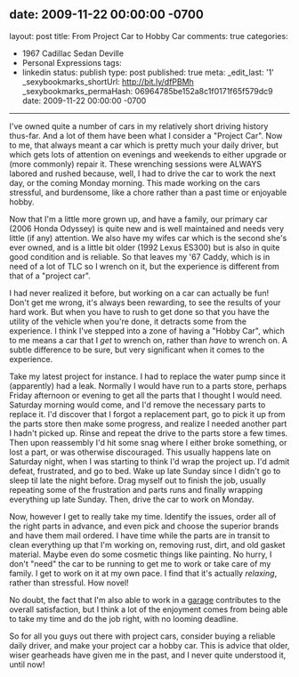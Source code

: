 date: 2009-11-22 00:00:00 -0700
---
layout: post
title: From Project Car to Hobby Car
comments: true
categories:
- 1967 Cadillac Sedan Deville
- Personal Expressions
tags:
- linkedin
status: publish
type: post
published: true
meta:
  _edit_last: '1'
  _sexybookmarks_shortUrl: http://bit.ly/dfPBMh
  _sexybookmarks_permaHash: 06964785be152a8c1f0171f65f579dc9
date: 2009-11-22 00:00:00 -0700
---
I've owned quite a number of cars in my relatively short driving history thus-far.  And a lot of them have been what I consider a "Project Car".  Now to me, that always meant a car which is pretty much your daily driver, but which gets lots of attention on evenings and weekends to either upgrade or (more commonly) repair it.  These wrenching sessions were ALWAYS labored and rushed because, well, I had to drive the car to work the next day, or the coming Monday morning.  This made working on the cars stressful, and burdensome, like a chore rather than a past time or enjoyable hobby.

Now that I'm a little more grown up, and have a family, our primary car (2006 Honda Odyssey) is quite new and is well maintained and needs very little (if any) attention.  We also have my wifes car which is the second she's ever owned, and is a little bit older (1992 Lexus ES300) but is also in quite good condition and is reliable.  So that leaves my '67 Caddy, which is in need of a lot of TLC so I wrench on it, but the experience is different from that of a "project car".

I had never realized it before, but working on a car can actually be fun!  Don't get me wrong, it's always been rewarding, to see the results of your hard work.  But when you have to rush to get done so that you have the utility of the vehicle when you're done, it detracts some from the experience.  I think I've stepped into a zone of having a "Hobby Car", which to me means a car that I <em>get</em> to wrench on, rather than <em>have</em> to wrench on.  A subtle difference to be sure, but very significant when it comes to the experience.

Take my latest project for instance.  I had to replace the water pump since it (apparently) had a leak.  Normally I would have run to a parts store, perhaps Friday afternoon or evening to get all the parts that I thought I would need.  Saturday morning would come, and I'd remove the necessary parts to replace it.  I'd discover that I forgot a replacement part, go to pick it up from the parts store then make some progress, and realize I needed another part I hadn't picked up.  Rinse and repeat the drive to the parts store a few times.  Then upon reassembly I'd hit some snag where I either broke something, or lost a part, or was otherwise discouraged.  This usually happens late on Saturday night, when I was starting to think I'd wrap the project up.  I'd admit defeat, frustrated, and go to bed.  Wake up late Sunday since I didn't go to sleep til late the night before.  Drag myself out to finish the job, usually repeating some of the frustration and parts runs and finally wrapping everything up late Sunday.  Then, drive the car to work on Monday.

Now, however I get to really take my time.  Identify the issues, order all of the right parts in advance, and even pick and choose the superior brands and have them mail ordered.  I have time while the parts are in transit to clean everything up that I'm working on, removing rust, dirt, and old gasket material.  Maybe even do some cosmetic things like painting.  No hurry, I don't "need" the car to be running to get me to work or take care of my family.  I get to work on it at my own pace.  I find that it's actually <em>relaxing</em>, rather than stressful.  How novel!

No doubt, the fact that I'm also able to work in a <a href="{{ root_url }}/2009/11/06/caveman-instincts/">garage</a> contributes to the overall satisfaction, but I think a lot of the enjoyment comes from being able to take my time and do the job right, with no looming deadline.

So for all you guys out there with project cars, consider buying a reliable daily driver, and make your project car a hobby car.  This is advice that older, wiser gearheads have given me in the past, and I never quite understood it, until now!
